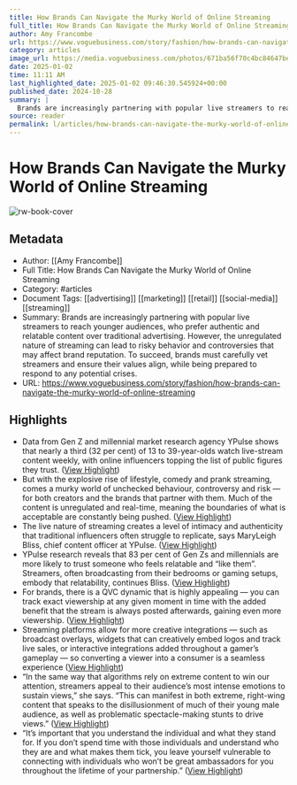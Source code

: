 ```yaml
---
title: How Brands Can Navigate the Murky World of Online Streaming
full_title: How Brands Can Navigate the Murky World of Online Streaming
author: Amy Francombe
url: https://www.voguebusiness.com/story/fashion/how-brands-can-navigate-the-murky-world-of-online-streaming
category: articles
image_url: https://media.voguebusiness.com/photos/671ba56f70c4bc84647be18a/16:9/w_1280,c_limit/STREAMING-VOGUEBUS-251024-SOCIAL-NEWSLETTER%20(3).jpg
date: 2025-01-02
time: 11:11 AM
last_highlighted_date: 2025-01-02 09:46:30.545924+00:00
published_date: 2024-10-28
summary: |
  Brands are increasingly partnering with popular live streamers to reach younger audiences, who prefer authentic and relatable content over traditional advertising. However, the unregulated nature of streaming can lead to risky behavior and controversies that may affect brand reputation. To succeed, brands must carefully vet streamers and ensure their values align, while being prepared to respond to any potential crises.
source: reader
permalink: l/articles/how-brands-can-navigate-the-murky-world-of-online-streaming
---
```

# How Brands Can Navigate the Murky World of Online Streaming

![rw-book-cover](https://media.voguebusiness.com/photos/671ba56f70c4bc84647be18a/16:9/w_1280,c_limit/STREAMING-VOGUEBUS-251024-SOCIAL-NEWSLETTER%20(3).jpg)

## Metadata
- Author: [[Amy Francombe]]
- Full Title: How Brands Can Navigate the Murky World of Online Streaming
- Category: #articles
- Document Tags: [[advertising]] [[marketing]] [[retail]] [[social-media]] [[streaming]] 
- Summary: Brands are increasingly partnering with popular live streamers to reach younger audiences, who prefer authentic and relatable content over traditional advertising. However, the unregulated nature of streaming can lead to risky behavior and controversies that may affect brand reputation. To succeed, brands must carefully vet streamers and ensure their values align, while being prepared to respond to any potential crises.
- URL: https://www.voguebusiness.com/story/fashion/how-brands-can-navigate-the-murky-world-of-online-streaming

## Highlights
- Data from Gen Z and millennial market research agency YPulse shows that nearly a third (32 per cent) of 13 to 39-year-olds watch live-stream content weekly, with online influencers topping the list of public figures they trust. ([View Highlight](https://read.readwise.io/read/01jgk67y4chgya31347ychcfe9))
- But with the explosive rise of lifestyle, comedy and prank streaming, comes a murky world of unchecked behaviour, controversy and risk — for both creators and the brands that partner with them. Much of the content is unregulated and real-time, meaning the boundaries of what is acceptable are constantly being pushed. ([View Highlight](https://read.readwise.io/read/01jgk69yazwjekr83av6yak51k))
- The live nature of streaming creates a level of intimacy and authenticity that traditional influencers often struggle to replicate, says MaryLeigh Bliss, chief content officer at YPulse. ([View Highlight](https://read.readwise.io/read/01jgk6abqav9edeg6j31hvhr42))
- YPulse research reveals that 83 per cent of Gen Zs and millennials are more likely to trust someone who feels relatable and “like them”. Streamers, often broadcasting from their bedrooms or gaming setups, embody that relatability, continues Bliss. ([View Highlight](https://read.readwise.io/read/01jgk6aqdb68rr6pe4neyvh95v))
- For brands, there is a QVC dynamic that is highly appealing — you can track exact viewership at any given moment in time with the added benefit that the stream is always posted afterwards, gaining even more viewership. ([View Highlight](https://read.readwise.io/read/01jgk6cf2n4jzj56y614v4p2t4))
- Streaming platforms allow for more creative integrations — such as broadcast overlays, widgets that can creatively embed logos and track live sales, or interactive integrations added throughout a gamer’s gameplay — so converting a viewer into a consumer is a seamless experience ([View Highlight](https://read.readwise.io/read/01jgk6ckkbxq74pmbm0trpz0qw))
- “In the same way that algorithms rely on extreme content to win our attention, streamers appeal to their audience’s most intense emotions to sustain views,” she says. “This can manifest in both extreme, right-wing content that speaks to the disillusionment of much of their young male audience, as well as problematic spectacle-making stunts to drive views.” ([View Highlight](https://read.readwise.io/read/01jgk6eev0pnbqgqkppr52empb))
- “It’s important that you understand the individual and what they stand for. If you don’t spend time with those individuals and understand who they are and what makes them tick, you leave yourself vulnerable to connecting with individuals who won’t be great ambassadors for you throughout the lifetime of your partnership.” ([View Highlight](https://read.readwise.io/read/01jgk6hkgmdtprmr74psry9c2e))


